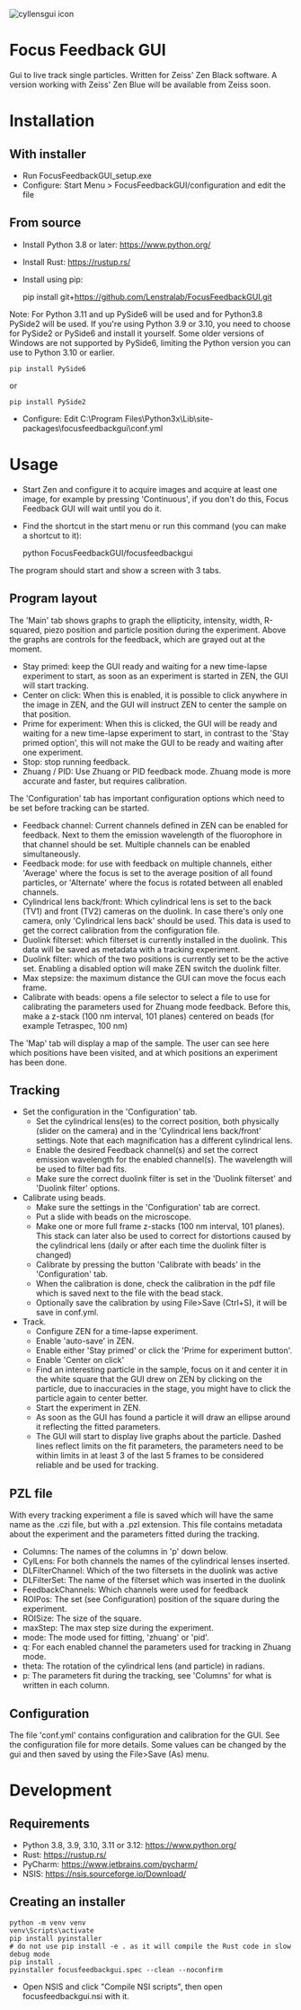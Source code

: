 ![cyllensgui icon](Icon.ico)

# Focus Feedback GUI
Gui to live track single particles. Written for Zeiss' Zen Black software. A version working with Zeiss' Zen Blue will
be available from Zeiss soon.

# Installation
## With installer
- Run FocusFeedbackGUI_setup.exe
- Configure:
Start Menu > FocusFeedbackGUI/configuration and edit the file

## From source
- Install Python 3.8 or later: https://www.python.org/
- Install Rust: https://rustup.rs/
- Install using pip:


    pip install git+https://github.com/Lenstralab/FocusFeedbackGUI.git

Note: For Python 3.11 and up PySide6 will be used and for Python3.8 PySide2 will be used. If you're using Python 3.9 or
3.10, you need to choose for PySide2 or PySide6 and install it yourself. Some older versions of Windows are not
supported by PySide6, limiting the Python version you can use to Python 3.10 or earlier.
  
    pip install PySide6

or


    pip install PySide2
  

- Configure:
Edit C:\Program Files\Python3x\Lib\site-packages\focusfeedbackgui\conf.yml

# Usage
- Start Zen and configure it to acquire images and acquire at least one image, for example by pressing 'Continuous', if 
you don't do this, Focus Feedback GUI will wait until you do it.
- Find the shortcut in the start menu or run this command (you can make a shortcut to it):


    python FocusFeedbackGUI/focusfeedbackgui

The program should start and show a screen with 3 tabs.

## Program layout
The 'Main' tab shows graphs to graph the ellipticity, intensity,
width, R-squared, piezo position and particle position during the experiment. Above the graphs are controls for the
feedback, which are grayed out at the moment.
- Stay primed: keep the GUI ready and waiting for a new time-lapse experiment to start, as soon as an experiment is
started in ZEN, the GUI will start tracking.
- Center on click: When this is enabled, it is possible to click anywhere in the image in ZEN, and the GUI will instruct
ZEN to center the sample on that position.
- Prime for experiment: When this is clicked, the GUI will be ready and waiting for a new time-lapse experiment to
start, in contrast to the 'Stay primed option', this will not make the GUI to be ready and waiting after one experiment.
- Stop: stop running feedback.
- Zhuang / PID: Use Zhuang or PID feedback mode. Zhuang mode is more accurate and faster, but requires calibration.

The 'Configuration' tab has important configuration options which need to be set before tracking can be started.

- Feedback channel: Current channels defined in ZEN can be enabled for feedback. Next to them the emission wavelength of
the fluorophore in that channel should be set. Multiple channels can be enabled simultaneously.
- Feedback mode: for use with feedback on multiple channels, either 'Average' where the focus is set to the average
position of all found particles, or 'Alternate' where the focus is rotated between all enabled channels.
- Cylindrical lens back/front: Which cylindrical lens is set to the back (TV1) and front (TV2) cameras on the duolink.
In case there's only one camera, only 'Cylindrical lens back' should be used. This data is used to get the correct
calibration from the configuration file.
- Duolink filterset: which filterset is currently installed in the duolink. This data will be saved as metadata with a
tracking experiment.
- Duolink filter: which of the two positions is currently set to be the active set. Enabling a disabled option will
make ZEN switch the duolink filter.
- Max stepsize: the maximum distance the GUI can move the focus each frame.
- Calibrate with beads: opens a file selector to select a file to use for calibrating the parameters used for Zhuang
mode feedback. Before this, make a z-stack (100 nm interval, 101 planes) centered on beads (for example Tetraspec, 100
nm)

The 'Map' tab will display a map of the sample. The user can see here which positions have been visited, and at which
positions an experiment has been done.

## Tracking
- Set the configuration in the 'Configuration' tab.
  - Set the cylindrical lens(es) to the correct position, both
  physically (slider on the camera) and in the 'Cylindrical lens back/front' settings. Note that each magnification has
  a different cylindrical lens.
  - Enable the desired Feedback channel(s) and set the correct emission wavelength for the enabled channel(s). The
  wavelength will be used to filter bad fits.
  - Make sure the correct duolink filter is set in the 'Duolink filterset' and 'Duolink filter' options.
- Calibrate using beads.
  - Make sure the settings in the 'Configuration' tab are correct. 
  - Put a slide with beads on the microscope.
  - Make one or more full frame z-stacks (100 nm interval, 101 planes). This stack can later also be used to correct for
  distortions caused by the cylindrical lens (daily or after each time the duolink filter is changed)
  - Calibrate by pressing the button 'Calibrate with beads' in the 'Configuration' tab.
  - When the calibration is done, check the calibration in the pdf file which is saved next to the file with the bead
  stack. 
  - Optionally save the calibration by using File>Save (Ctrl+S), it will be save in conf.yml.
- Track.
  - Configure ZEN for a time-lapse experiment.
  - Enable 'auto-save' in ZEN.
  - Enable either 'Stay primed' or click the 'Prime for experiment button'.
  - Enable 'Center on click'
  - Find an interesting particle in the sample, focus on it and center it in the white square that the GUI drew on ZEN
  by clicking on the particle, due to inaccuracies in the stage, you might have to click the particle again to center
  better.
  - Start the experiment in ZEN.
  - As soon as the GUI has found a particle it will draw an ellipse around it reflecting the fitted parameters.
  - The GUI will start to display live graphs about the particle. Dashed lines reflect limits on the fit parameters, the
  parameters need to be within limits in at least 3 of the last 5 frames to be considered reliable and be used for
  tracking.

## PZL file
With every tracking experiment a file is saved which will have the same name as the .czi file, but with a .pzl
extension. This file contains metadata about the experiment and the parameters fitted during the tracking.
- Columns: The names of the columns in 'p' down below.
- CylLens: For both channels the names of the cylindrical lenses inserted.
- DLFilterChannel: Which of the two filtersets in the duolink was active
- DLFilterSet: The name of the filterset which was inserted in the duolink
- FeedbackChannels: Which channels were used for feedback
- ROIPos: The set (see Configuration) position of the square during the experiment.
- ROISize: The size of the square.
- maxStep: The max step size during the experiment.
- mode: The mode used for fitting, 'zhuang' or 'pid'.
- q: For each enabled channel the parameters used for tracking in Zhuang mode.
- theta: The rotation of the cylindrical lens (and particle) in radians.
- p: The parameters fit during the tracking, see 'Columns' for what is written in each column.

## Configuration
The file 'conf.yml' contains configuration and calibration for the GUI. See the configuration file for more details.
Some values can be changed by the gui and then saved by using the File>Save (As) menu.

# Development
## Requirements
- Python 3.8, 3.9, 3.10, 3.11 or 3.12: https://www.python.org/
- Rust: https://rustup.rs/
- PyCharm: https://www.jetbrains.com/pycharm/
- NSIS: https://nsis.sourceforge.io/Download/

## Creating an installer
    python -m venv venv
    venv\Scripts\activate
    pip install pyinstaller
    # do not use pip install -e . as it will compile the Rust code in slow debug mode
    pip install .
    pyinstaller focusfeedbackgui.spec --clean --noconfirm

- Open NSIS and click "Compile NSI scripts", then open focusfeedbackgui.nsi with it.
